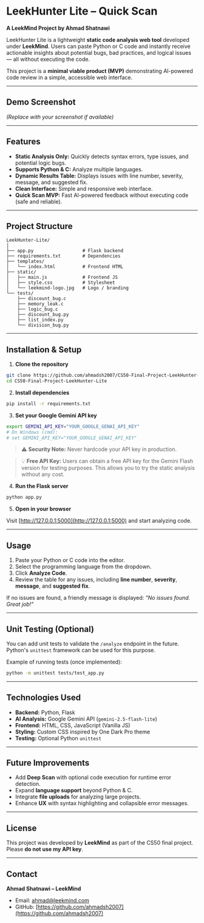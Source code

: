 # **LeekHunter Lite – Quick Scan**

**A LeekMind Project by Ahmad Shatnawi**

LeekHunter Lite is a lightweight **static code analysis web tool** developed under **LeekMind**. Users can paste Python or C code and instantly receive actionable insights about potential bugs, bad practices, and logical issues — all without executing the code.

This project is a **minimal viable product (MVP)** demonstrating AI-powered code review in a simple, accessible web interface.

---

## **Demo Screenshot**

*(Replace with your screenshot if available)*

---

## **Features**

* **Static Analysis Only:** Quickly detects syntax errors, type issues, and potential logic bugs.
* **Supports Python & C:** Analyze multiple languages.
* **Dynamic Results Table:** Displays issues with line number, severity, message, and suggested fix.
* **Clean Interface:** Simple and responsive web interface.
* **Quick Scan MVP:** Fast AI-powered feedback without executing code (safe and reliable).

---

## **Project Structure**

```
LeekHunter-Lite/
│
├── app.py                  # Flask backend
├── requirements.txt        # Dependencies
├── templates/
│   └── index.html          # Frontend HTML
├── static/
│   ├── main.js             # Frontend JS
│   ├── style.css           # Stylesheet
│   └── leekmind-logo.jpg   # Logo / branding
└── tests/
    ├── discount_bug.c
    ├── memory_leak.c
    ├── logic_bug.c
    ├── discount_bug.py
    ├── list_index.py
    └── division_bug.py
```

---

## **Installation & Setup**

1. **Clone the repository**

```bash
git clone https://github.com/ahmadsh2007/CS50-Final-Project-LeekHunter-Lite.git
cd CS50-Final-Project-LeekHunter-Lite
```

2. **Install dependencies**

```bash
pip install -r requirements.txt
```

3. **Set your Google Gemini API key**

```bash
export GEMINI_API_KEY="YOUR_GOOGLE_GENAI_API_KEY"
# On Windows (cmd):
# set GEMINI_API_KEY="YOUR_GOOGLE_GENAI_API_KEY"
```

> ⚠️ **Security Note:** Never hardcode your API key in production.

> 💡 **Free API Key:** Users can obtain a free API key for the Gemini Flash version for testing purposes. This allows you to try the static analysis without any cost.

4. **Run the Flask server**

```bash
python app.py
```

5. **Open in your browser**

Visit [http://127.0.0.1:5000](http://127.0.0.1:5000) and start analyzing code.

---

## **Usage**

1. Paste your Python or C code into the editor.
2. Select the programming language from the dropdown.
3. Click **Analyze Code**.
4. Review the table for any issues, including **line number**, **severity**, **message**, and **suggested fix**.

If no issues are found, a friendly message is displayed: *"No issues found. Great job!"*

---

## **Unit Testing (Optional)**

You can add unit tests to validate the `/analyze` endpoint in the future. Python's `unittest` framework can be used for this purpose.

Example of running tests (once implemented):

```bash
python -m unittest tests/test_app.py
```

---

## **Technologies Used**

* **Backend:** Python, Flask
* **AI Analysis:** Google Gemini API (`gemini-2.5-flash-lite`)
* **Frontend:** HTML, CSS, JavaScript (Vanilla JS)
* **Styling:** Custom CSS inspired by One Dark Pro theme
* **Testing:** Optional Python `unittest`

---

## **Future Improvements**

* Add **Deep Scan** with optional code execution for runtime error detection.
* Expand **language support** beyond Python & C.
* Integrate **file uploads** for analyzing large projects.
* Enhance **UX** with syntax highlighting and collapsible error messages.

---

## **License**

This project was developed by **LeekMind** as part of the CS50 final project. Please **do not use my API key**.

---

## **Contact**

**Ahmad Shatnawi – LeekMind**

* Email: [ahmad@leekmind.com](mailto:ahmad@leekmind.com)
* GitHub: [https://github.com/ahmadsh2007](https://github.com/ahmadsh2007)
